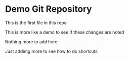 # Demo Git Repository

This is the first file in this repo

This is more like a demo to see if these changes are noted

Nothing more to add here

Just addimg more to see how to do shortcuts
